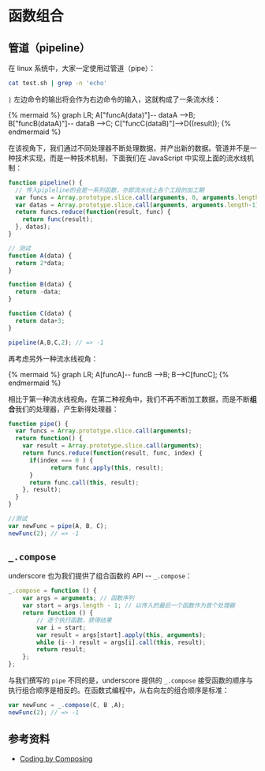 函数组合
========

管道（pipeline）
----------------

在 linux 系统中，大家一定使用过管道（pipe）：

```bash
cat test.sh | grep -n 'echo'
```

`|` 左边命令的输出将会作为右边命令的输入，这就构成了一条流水线：

{% mermaid %} graph LR; A["funcA(data)"]-- dataA -->B; B["funcB(dataA)"]-- dataB -->C; C["funcC(dataB)"]-->D((result)); {% endmermaid %}

在该视角下，我们通过不同处理器不断处理数据，并产出新的数据。管道并不是一种技术实现，而是一种技术机制，下面我们在 JavaScript 中实现上面的流水线机制：

```js
function pipeline() {
  // 传入pipleline的会是一系列函数，亦即流水线上各个工段的加工期
  var funcs = Array.prototype.slice.call(arguments, 0, arguments.length-1);
  var datas = Array.prototype.slice.call(arguments, arguments.length-1);
  return funcs.reduce(function(result, func) {
    return func(result);
  }, datas);
}

// 测试
function A(data) {
  return 2*data;
}

function B(data) {
  return -data;
}

function C(data) {
  return data+3;
}

pipeline(A,B,C,2); // => -1
```

再考虑另外一种流水线视角：

{% mermaid %} graph LR; A[funcA]-- funcB -->B; B-->C[funcC]; {% endmermaid %}

相比于第一种流水线视角，在第二种视角中，我们不再不断加工数据，而是不断**组合**我们的处理器，产生新得处理器：

```js
function pipe() {
  var funcs = Array.prototype.slice.call(arguments);
  return function() {
    var result = Array.prototype.slice.call(arguments);
    return funcs.reduce(function(result, func, index) {
      if(index === 0 ) {
            return func.apply(this, result);
      }
      return func.call(this, result);
    }, result);
  }
}

//测试
var newFunc = pipe(A, B, C);
newFunc(2); // => -1
```

`_.compose`
-----------

underscore 也为我们提供了组合函数的 API -- `_.compose`：

```js
_.compose = function () {
    var args = arguments; // 函数序列
    var start = args.length - 1; // 以传入的最后一个函数作为首个处理器
    return function () {
        // 逐个执行函数，获得结果
        var i = start;
        var result = args[start].apply(this, arguments);
        while (i--) result = args[i].call(this, result);
        return result;
    };
};
```

与我们撰写的 `pipe` 不同的是，underscore 提供的 `_.compose` 接受函数的顺序与执行组合顺序是相反的。在函数式编程中，从右向左的组合顺序是标准：

```js
var newFunc = _.compose(C, B ,A);
newFunc(2); // => -1
```

参考资料
--------

-	[Coding by Composing](https://github.com/MostlyAdequate/mostly-adequate-guide/blob/master/ch5.md)
